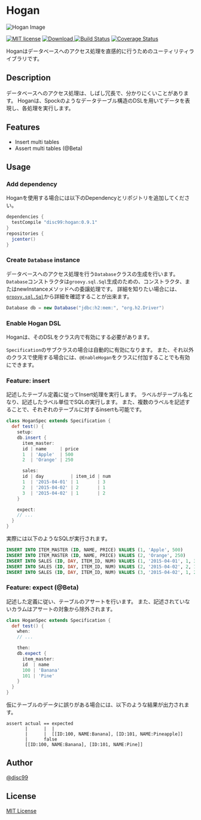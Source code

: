 # Hogan

![Hogan Image](https://raw.githubusercontent.com/wiki/disc99/hogan/images/hogan.png)

[![MIT license](http://img.shields.io/badge/license-MIT-brightgreen.svg)](http://opensource.org/licenses/MIT)
[![Download](https://api.bintray.com/packages/disc99/maven/hogan/images/download.svg) ](https://bintray.com/disc99/maven/hogan/_latestVersion)
[![Build Status](https://travis-ci.org/disc99/hogan.svg?branch=master)](https://travis-ci.org/disc99/hogan)
[![Coverage Status](https://coveralls.io/repos/github/disc99/hogan/badge.svg?branch=master)](https://coveralls.io/github/disc99/hogan?branch=master)

Hoganはデータベースへのアクセス処理を直感的に行うためのユーティリティライブラリです。


## Description
データベースへのアクセス処理は、しばし冗長で、分かりにくいことがあります。
Hoganは、Spockのようなデータテーブル構造のDSLを用いてデータを表現し、各処理を実行します。


## Features
- Insert multi tables
- Assert multi tables (@Beta)


## Usage
### Add dependency
Hoganを使用する場合には以下のDependencyとリポジトリを追加してください。

```groovy
dependencies {
  testCompile "disc99:hogan:0.9.1"
}
repositories {
  jcenter()
}
```

### Create `Database` instance
データベースへのアクセス処理を行う`Database`クラスの生成を行います。
`Database`コンストラクタは`groovy.sql.Sql`生成のための、コンストラクタ、またはnewInstanceメソッドへの委譲処理です。
詳細を知りたい場合には、[`groovy.sql.Sql`](http://docs.groovy-lang.org/docs/latest/html/gapi/groovy/sql/Sql.html)から詳細を確認することが出来ます。

```groovy
Database db = new Database("jdbc:h2:mem:", "org.h2.Driver")
```

### Enable Hogan DSL
Hoganは、そのDSLをクラス内で有効にする必要があります。

`Specification`のサブクラスの場合は自動的に有効になります。
また、それ以外のクラスで使用する場合には、`@EnableHogan`をクラスに付加することでも有効にできます。

### Feature: insert
記述したテーブル定義に従ってInsert処理を実行します。
ラベルがテーブル名となり、記述したラベル単位でSQLの実行します。
また、複数のラベルを記述することで、それぞれのテーブルに対するinsertも可能です。

```groovy
class HoganSpec extends Specification {
  def test() {
    setup:
    db.insert {
      item_master:
      id | name     | price
      1  | 'Apple'  | 500
      2  | 'Orange' | 250

      sales:
      id | day          | item_id | num
      1  | '2015-04-01' | 1       | 3
      2  | '2015-04-02' | 2       | 1
      3  | '2015-04-02' | 1       | 2
    }

    expect:
    // ...
  }
}
```

実際には以下のようなSQLが実行されます。

```sql
INSERT INTO ITEM_MASTER (ID, NAME, PRICE) VALUES (1, 'Apple', 500)
INSERT INTO ITEM_MASTER (ID, NAME, PRICE) VALUES (2, 'Orange', 250)
INSERT INTO SALES (ID, DAY, ITEM_ID, NUM) VALUES (1, '2015-04-01', 1, 3)
INSERT INTO SALES (ID, DAY, ITEM_ID, NUM) VALUES (2, '2015-04-02', 2, 1)
INSERT INTO SALES (ID, DAY, ITEM_ID, NUM) VALUES (3, '2015-04-02', 1, 2)
```

### Feature: expect (@Beta)
記述した定義に従い、テーブルのアサートを行います。
また、記述されていないカラムはアサートの対象から除外されます。

```groovy
class HoganSpec extends Specification {
  def test() {
    when:
    // ...

    then:
    db.expect {
      item_master:
      id  | name
      100 | 'Banana'
      101 | 'Pine'
    }
  }
}
```

仮にテーブルのデータに誤りがある場合には、以下のような結果が出力されます。

```
assert actual == expected
       |      |  |
       |      |  [[ID:100, NAME:Banana], [ID:101, NAME:Pineapple]]
       |      false
       [[ID:100, NAME:Banana], [ID:101, NAME:Pine]]
```

## Author

[@disc99](https://github.com/disc99)

## License
[MIT License](https://github.com/disc99/hogan/blob/master/LICENSE)
